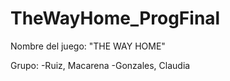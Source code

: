 # TheWayHome_ProgFinal

Nombre del juego: "THE WAY HOME"

Grupo:
-Ruiz, Macarena
-Gonzales, Claudia
